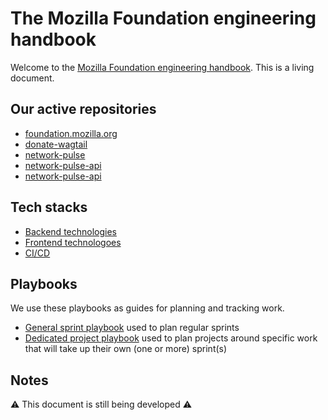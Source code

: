# The Mozilla Foundation engineering handbook

Welcome to the [Mozilla Foundation engineering handbook](https://mozillafoundation.github.io/MoFo-Engineering-Handbook/). This is a living document.

## Our active repositories

- [foundation.mozilla.org](https://github.com/mozilla/foundation.mozilla.org)
- [donate-wagtail](https://github.com/mozilla/donate-wagtail)
- [network-pulse](https://github.com/mozilla/network-pulse)
- [network-pulse-api](https://github.com/mozilla/network-pulse-api)
- [network-pulse-api](https://github.com/mozilla/network-pulse-api)

## Tech stacks

- [Backend technologies](./tech/backend.md)
- [Frontend technologoes](./tech.frontend.md)
- [CI/CD](./tech/ci-cd.md)

## Playbooks

We use these playbooks as guides for planning and tracking work.

- [General sprint playbook](./playbooks/sprints.md) used to plan regular sprints
- [Dedicated project playbook](./playbooks/projects.md) used to plan projects around specific work that will take up their own (one or more) sprint(s)

## Notes

:warning: This document is still being developed :warning: 
